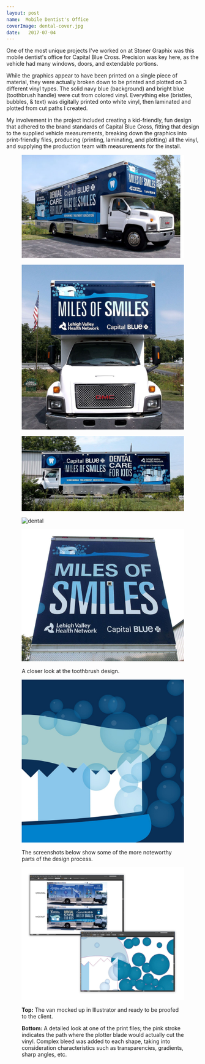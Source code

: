 ```yaml
---
layout: post
name:  Mobile Dentist's Office
coverImage: dental-cover.jpg
date:   2017-07-04
---
```



One of the most unique projects I've worked on at Stoner Graphix was this mobile dentist's office for Capital Blue Cross. Precision was key here, as the vehicle had many windows, doors, and extendable portions. 

While the graphics appear to have been printed on a single piece of material, they were actually broken down to be printed and plotted on 3 different vinyl types. The solid navy blue (background) and bright blue (toothbrush handle) were cut from colored vinyl. Everything else (bristles, bubbles, & text) was digitally printed onto white vinyl, then laminated and plotted from cut paths I created.

My involvement in the project included creating a kid-friendly, fun design that adhered to the brand standards of Capital Blue Cross, fitting that design to the supplied vehicle measurements, breaking down the graphics into print-friendly files, producing (printing, laminating, and plotting) all the vinyl, and supplying the production team with measurements for the install.

<figure>
    <img src="../img/dental-1.JPG" alt="dental" />
</figure>
<figure>
    <img src="../img/dental-2.JPG" alt="dental" />
</figure>
<figure>
    <img src="../img/dental-3.JPG" alt="dental" />
</figure>
<figure>
    <img src="../img/dental-4.JPG" alt="dental" />
</figure>
<figure>
    <img src="../img/dental-5.JPG" alt="dental" />
</figure>
<figure>
    <figcaption>
        <p>A closer look at the toothbrush design.</p>
    </figcaption>
    <img src="../img/dental-6.jpg" alt="dental" />
</figure>
<figure>
    <figcaption>
        <p>The screenshots below show some of the more noteworthy parts of the design process.</p>
    </figcaption>
    <img src="../img/dental-7.jpg" alt="dental" />
    <figcaption>
        <p><strong>Top:</strong> The van mocked up in Illustrator and ready to be proofed to the client.</p>
        <p><strong>Bottom:</strong> A detailed look at one of the print files; the pink stroke indicates the path where the plotter blade would actually cut the vinyl. Complex bleed was added to each shape, taking into consideration characteristics such as transparencies, gradients, sharp angles, etc.</p>
    </figcaption>
</figure>
